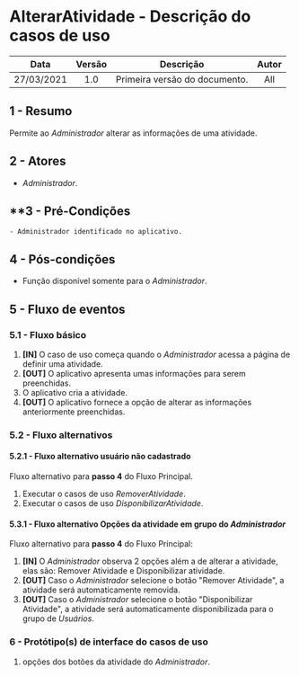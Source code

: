 # AlterarAtividade - Descrição do casos de uso

|    Data    | Versão |           Descrição           | Autor |
| :--------: | :----: | :---------------------------: | :---: |
| 27/03/2021 |  1.0   | Primeira versão do documento. |  All  |

## **1 - Resumo**

   Permite ao _Administrador_ alterar as informações de uma atividade.

## **2 - Atores**
   - _Administrador_.

## **3 - Pré-Condições
    - Administrador identificado no aplicativo.  

## **4 - Pós-condições**
   - Função disponível somente para o _Administrador_.

## **5 - Fluxo de eventos**

### **5.1 - Fluxo básico**
   1. **[IN]** O caso de uso começa quando o _Administrador_ acessa a página de definir uma atividade.
   2. **[OUT]** O aplicativo apresenta umas informações para serem preenchidas.
   3. O aplicativo cria a atividade.
   4. **[OUT]** O aplicativo fornece a opção de alterar as informações anteriormente preenchidas.

### **5.2 - Fluxo alternativos**

#### **5.2.1 - Fluxo alternativo usuário não cadastrado**
   Fluxo alternativo para **passo 4** do Fluxo Principal.
   1. Executar o casos de uso _RemoverAtividade_.
   2. Executar o casos de uso _DisponibilizarAtividade_.

#### **5.3.1 - Fluxo alternativo Opções da atividade em grupo do _Administrador_**
   Fluxo alternativo para **passo 4** do Fluxo Principal:
   1. **[IN]** O _Administrador_ observa 2 opções além a de alterar a atividade, elas são: Remover Atividade e Disponibilizar atividade.
   2. **[OUT]** Caso o _Administrador_ selecione o botão "Remover Atividade", a atividade será automaticamente removida.
   3. **[OUT]** Caso o _Administrador_ selecione o botão "Disponibilizar Atividade", a atividade será automaticamente disponibilizada para o grupo de _Usuários_.

### **6 - Protótipo(s) de interface do casos de uso**

1. opções dos botões da atividade do _Administrador_.
